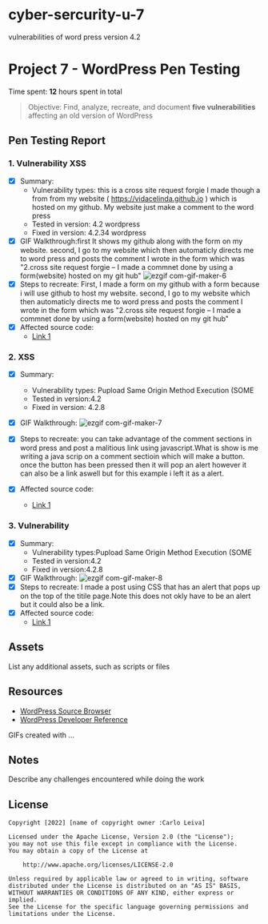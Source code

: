 # cyber-sercurity-u-7
vulnerabilities of word press version 4.2

# Project 7 - WordPress Pen Testing

Time spent: **12** hours spent in total

> Objective: Find, analyze, recreate, and document **five vulnerabilities** affecting an old version of WordPress

## Pen Testing Report

### 1.  Vulnerability XSS

- [x] Summary: 
  - Vulnerability types: this is a cross site request forgie I made though a from from my website ( https://vidacelinda.github.io ) which is hosted on my github. My website just make a comment to the word press 
  - Tested in version: 4.2 wordpress
  - Fixed in version: 4.2.34 wordpress
- [x] GIF Walkthrough:first It shows my github along with the form on my website. second, I go to my website which then automaticly directs me to word press and posts the comment I wrote in the form which was "2.cross site request forgie – I made a commnet done by using a form(website) hosted on my git hub"
  ![ezgif com-gif-maker-6](https://user-images.githubusercontent.com/87499194/200404554-852fd2bf-b57a-4d03-b239-213c43d2d564.gif)
- [x] Steps to recreate: First, I made a form on my github with a form because i will use github to host my website. second, I go to my website which then automaticly directs me to word press and posts the comment I wrote in the form which was "2.cross site request forgie – I made a commnet done by using a form(website) hosted on my git hub"
- [x] Affected source code: 
  - [Link 1](https://wordpress.org/news/2022/10/wordpress-6-0-3-security-release/)

### 2. XSS

- [x] Summary: 
  - Vulnerability types: Pupload Same Origin Method Execution (SOME
  - Tested in version:4.2
  - Fixed in version: 4.2.8
- [x] GIF Walkthrough: ![ezgif com-gif-maker-7](https://user-images.githubusercontent.com/87499194/200424551-5a4f288b-0fee-432c-8a20-10bf1bc71511.gif)

- [x] Steps to recreate: you can take advantage of the comment sections in word press and post a malitious link using javascript.What is show is me writing a java scrip on a comment sectioin which will make a button. once the button has been pressed then it will pop an alert however it can also be a link aswell but for this example i left it as a alert.
- [x] Affected source code:
  - [Link 1](https://wordpress.org/news/2016/05/wordpress-4-5-2/)

### 3.  Vulnerability

- [x] Summary: 
  - Vulnerability types:Pupload Same Origin Method Execution (SOME
  - Tested in version:4.2
  - Fixed in version:4.2.8
- [x] GIF Walkthrough: ![ezgif com-gif-maker-8](https://user-images.githubusercontent.com/87499194/200427815-9d19a29c-e522-4465-89d7-3abe026c30d5.gif)
- [x] Steps to recreate: I made a post using CSS that has an alert that pops up on the top of the titile page.Note this does not okly have to be an alert but it could also be a link.
- [x] Affected source code:
  - [Link 1](https://core.trac.wordpress.org/browser/tags/version/src/source_file.php)

## Assets

List any additional assets, such as scripts or files

## Resources

- [WordPress Source Browser](https://core.trac.wordpress.org/browser/)
- [WordPress Developer Reference](https://developer.wordpress.org/reference/)

GIFs created with  ...
<!-- Recommended GIF Tools:
[Kap](https://getkap.co/) for macOS
[ScreenToGif](https://www.screentogif.com/) for Windows
[peek](https://github.com/phw/peek) for Linux. -->

## Notes

Describe any challenges encountered while doing the work
 
## License

    Copyright [2022] [name of copyright owner :Carlo Leiva]

    Licensed under the Apache License, Version 2.0 (the "License");
    you may not use this file except in compliance with the License.
    You may obtain a copy of the License at

        http://www.apache.org/licenses/LICENSE-2.0

    Unless required by applicable law or agreed to in writing, software
    distributed under the License is distributed on an "AS IS" BASIS,
    WITHOUT WARRANTIES OR CONDITIONS OF ANY KIND, either express or implied.
    See the License for the specific language governing permissions and
    limitations under the License.
